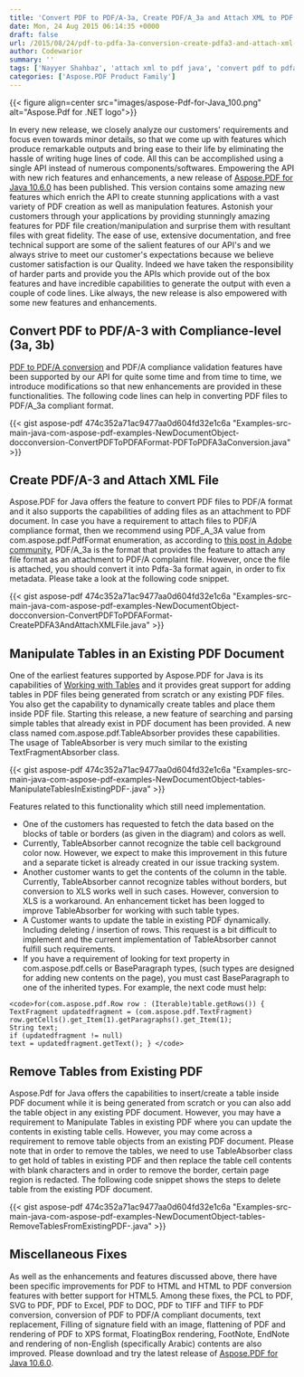 ```yaml
---
title: 'Convert PDF to PDF/A-3a, Create PDF/A_3a and Attach XML to PDF in Java'
date: Mon, 24 Aug 2015 06:14:35 +0000
draft: false
url: /2015/08/24/pdf-to-pdfa-3a-conversion-create-pdfa3-and-attach-xml-remove-or-manipulate-tables-in-existing-pdf-file-with-aspose.pdf-for-java-10.6.0/
author: Codewarior
summary: ''
tags: ['Nayyer Shahbaz', 'attach xml to pdf java', 'convert pdf to pdfa', 'convert pdf to pdfa java', 'java convert pdf to pdf/a', 'manipulate table in pdf', 'remove table from pdf java']
categories: ['Aspose.PDF Product Family']
---
```




{{< figure align=center src="images/aspose-Pdf-for-Java_100.png" alt="Aspose.Pdf for .NET logo">}}


In every new release, we closely analyze our customers' requirements and focus even towards minor details, so that we come up with features which produce remarkable outputs and bring ease to their life by eliminating the hassle of writing huge lines of code. All this can be accomplished using a single API instead of numerous components/softwares. Empowering the API with new rich features and enhancements, a new release of [Aspose.PDF for Java 10.6.0][1] has been published. This version contains some amazing new features which enrich the API to create stunning applications with a vast variety of PDF creation as well as manipulation features. Astonish your customers through your applications by providing stunningly amazing features for PDF file creation/manipulation and surprise them with resultant files with great fidelity. The ease of use, extensive documentation, and free technical support are some of the salient features of our API's and we always strive to meet our customer's expectations because we believe customer satisfaction is our Quality. Indeed we have taken the responsibility of harder parts and provide you the APIs which provide out of the box features and have incredible capabilities to generate the output with even a couple of code lines. Like always, the new release is also empowered with some new features and enhancements.

## Convert PDF to PDF/A-3 with Compliance-level (3a, 3b)

[PDF to PDF/A conversion][2] and PDF/A compliance validation features have been supported by our API for quite some time and from time to time, we introduce modifications so that new enhancements are provided in these functionalities. The following code lines can help in converting PDF files to PDF/A\_3a compliant format.

{{< gist aspose-pdf 474c352a71ac9477aa0d604fd32e1c6a "Examples-src-main-java-com-aspose-pdf-examples-NewDocumentObject-docconversion-ConvertPDFToPDFAFormat-PDFToPDFA3aConversion.java" >}}

## Create PDF/A-3 and Attach XML File

Aspose.PDF for Java offers the feature to convert PDF files to PDF/A format and it also supports the capabilities of adding files as an attachment to PDF document. In case you have a requirement to attach files to PDF/A compliance format, then we recommend using PDF\_A\_3A value from com.aspose.pdf.PdfFormat enumeration, as according to [this post in Adobe community][3], PDF/A\_3a is the format that provides the feature to attach any file format as an attachment to PDF/A complaint file. However, once the file is attached, you should convert it into Pdfa-3a format again, in order to fix metadata. Please take a look at the following code snippet.

{{< gist aspose-pdf 474c352a71ac9477aa0d604fd32e1c6a "Examples-src-main-java-com-aspose-pdf-examples-NewDocumentObject-docconversion-ConvertPDFToPDFAFormat-CreatePDFA3AndAttachXMLFile.java" >}}

## Manipulate Tables in an Existing PDF Document

One of the earliest features supported by Aspose.PDF for Java is its capabilities of [Working with Tables][4] and it provides great support for adding tables in PDF files being generated from scratch or any existing PDF files. You also get the capability to dynamically create tables and place them inside PDF file. Starting this release, a new feature of searching and parsing simple tables that already exist in PDF document has been provided. A new class named com.aspose.pdf.TableAbsorber provides these capabilities. The usage of TableAbsorber is very much similar to the existing TextFragmentAbsorber class.

{{< gist aspose-pdf 474c352a71ac9477aa0d604fd32e1c6a "Examples-src-main-java-com-aspose-pdf-examples-NewDocumentObject-tables-ManipulateTablesInExistingPDF-.java" >}}

Features related to this functionality which still need implementation.

*   One of the customers has requested to fetch the data based on the blocks of table or borders (as given in the diagram) and colors as well.
*   Currently, TableAbsorber cannot recognize the table cell background color now. However, we expect to make this improvement in this future and a separate ticket is already created in our issue tracking system.
*   Another customer wants to get the contents of the column in the table. Currently, TableAbsorber cannot recognize tables without borders, but conversion to XLS works well in such cases. However, conversion to XLS is a workaround. An enhancement ticket has been logged to improve TableAbsorber for working with such table types.
*   A Customer wants to update the table in existing PDF dynamically. Including deleting / insertion of rows. This request is a bit difficult to implement and the current implementation of TableAbsorber cannot fulfill such requirements.
*   If you have a requirement of looking for text property in com.aspose.pdf.cells or BaseParagraph types, (such types are designed for adding new contents on the page), you must cast BaseParagraph to one of the inherited types. For example, the next code must help:

```
<code>for(com.aspose.pdf.Row row : (Iterable)table.getRows()) {
TextFragment updatedfragment = (com.aspose.pdf.TextFragment) row.getCells().get_Item(1).getParagraphs().get_Item(1);     
String text;     
if (updatedfragment != null)         
text = updatedfragment.getText(); } </code> 
```

## Remove Tables from Existing PDF

Aspose.Pdf for Java offers the capabilities to insert/create a table inside PDF document while it is being generated from scratch or you can also add the table object in any existing PDF document. However, you may have a requirement to Manipulate Tables in existing PDF where you can update the contents in existing table cells. However, you may come across a requirement to remove table objects from an existing PDF document. Please note that in order to remove the tables, we need to use TableAbsorber class to get hold of tables in existing PDF and then replace the table cell contents with blank characters and in order to remove the border, certain page region is redacted. The following code snippet shows the steps to delete table from the existing PDF document.

{{< gist aspose-pdf 474c352a71ac9477aa0d604fd32e1c6a "Examples-src-main-java-com-aspose-pdf-examples-NewDocumentObject-tables-RemoveTablesFromExistingPDF-.java" >}}

## Miscellaneous Fixes

As well as the enhancements and features discussed above, there have been specific improvements for PDF to HTML and HTML to PDF conversion features with better support for HTML5. Among these fixes, the PCL to PDF, SVG to PDF, PDF to Excel, PDF to DOC, PDF to TIFF and TIFF to PDF conversion, conversion of PDF to PDF/A compliant documents, text replacement, Filling of signature field with an image, flattening of PDF and rendering of PDF to XPS format, FloatingBox rendering, FootNote, EndNote and rendering of non-English (specifically Arabic) contents are also improved. Please download and try the latest release of [Aspose.PDF for Java 10.6.0][5].




[1]: https://downloads.aspose.com/pdf/java
[2]: https://docs.aspose.com/display/pdfjava/Convert+PDF+to+other+Formats
[3]: https://forums.adobe.com/thread/868219
[4]: https://docs.aspose.com/display/pdfjava/Working+with+Tables+-+DOM
[5]: https://downloads.aspose.com/pdf/java




